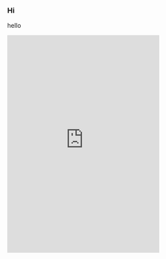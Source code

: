 ### Hi  
hello

<iframe src="https://discordapp.com/widget?id=90526225755295744&theme=dark" width="350" height="500" allowtransparency="true" frameborder="0"></iframe>
